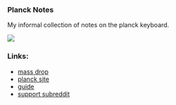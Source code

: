 
### Planck Notes

My informal collection of notes on the planck keyboard.

![](https://massdrop-s3.imgix.net/product-images/MD-10028_20150812174054_a5e89956d7bf0475.jpg?auto=format&fit=crop&w=761&dpr=1)

### Links:
+ [mass drop](https://www.massdrop.com/buy/planck-mechanical-keyboard?mode=guest_open)
+ [planck site](http://ortholinearkeyboards.com/planck)
+ [guide](http://ortholinearkeyboards.com/pcb-guide)
+ [support subreddit](https://www.reddit.com/r/olkb/)

